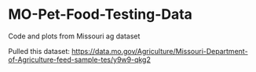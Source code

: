 # MO-Pet-Food-Testing-Data
Code and plots from Missouri ag dataset

Pulled this dataset: https://data.mo.gov/Agriculture/Missouri-Department-of-Agriculture-feed-sample-tes/y9w9-qkg2
